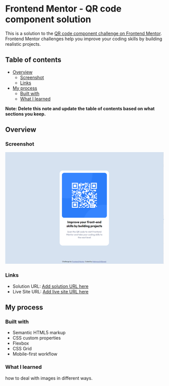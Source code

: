 # Frontend Mentor - QR code component solution

This is a solution to the [QR code component challenge on Frontend Mentor](https://www.frontendmentor.io/challenges/qr-code-component-iux_sIO_H). Frontend Mentor challenges help you improve your coding skills by building realistic projects. 

## Table of contents

- [Overview](#overview)
  - [Screenshot](#screenshot)
  - [Links](#links)
- [My process](#my-process)
  - [Built with](#built-with)
  - [What I learned](#what-i-learned)


**Note: Delete this note and update the table of contents based on what sections you keep.**

## Overview

### Screenshot

![screenshot](images/Screenshot%202023-08-08%20105914.png)


### Links

- Solution URL: [Add solution URL here](https://github.com/MahmoudAlSayed0/qr-code-component-main)
- Live Site URL: [Add live site URL here](https://mahmoudalsayed0.github.io/qr-code-component-main/)

## My process

### Built with

- Semantic HTML5 markup
- CSS custom properties
- Flexbox
- CSS Grid
- Mobile-first workflow


### What I learned

how to deal with images in different ways.



